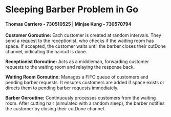 # Sleeping Barber Problem in Go

#### Thomas Carriero - 730510525 | Minjae Kung - 730570794

**Customer Goroutine:** Each customer is created at random intervals. They send a request to the receptionist, who checks if the waiting room has space. If accepted, the customer waits until the barber closes their cutDone channel, indicating the haircut is done.

**Receptionist Goroutine:** Acts as a middleman, forwarding customer requests to the waiting room and relaying the response back.

**Waiting Room Goroutine:** Manages a FIFO queue of customers and pending barber requests. It ensures customers are added if space exists or directs them to pending barber requests immediately.

**Barber Goroutine:** Continuously processes customers from the waiting room. After cutting hair (simulated with a random sleep), the barber notifies the customer by closing their cutDone channel.

